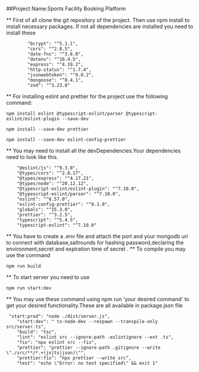 ##Project Name:Sports Facility Booking Platform

** First of all clone the git repository of the project. Then use npm install to install necessary packages. If not all dependencies are installed you need to install these
```
        "bcrypt": "^5.1.1",
        "cors": "^2.8.5",
        "date-fns": "^3.6.0",
        "dotenv": "^16.4.5",
        "express": "^4.19.2",
        "http-status": "^1.7.4",
        "jsonwebtoken": "^9.0.2",
        "mongoose": "^8.4.1",
        "zod": "^3.23.8"
```
** For installing eslint and prettier for the project use the following command:
```
npm install eslint @typescript-eslint/parser @typescript-eslint/eslint-plugin --save-dev

```
```
npm install --save-dev prettier

```
```
npm install --save-dev eslint-config-prettier

```



** You may need to install all the devDependencies.Your dependencies need to look like this.
```
    "@eslint/js": "^9.3.0",
    "@types/cors": "^2.8.17",
    "@types/express": "^4.17.21",
    "@types/node": "^20.12.12",
    "@typescript-eslint/eslint-plugin": "^7.10.0",
    "@typescript-eslint/parser": "^7.10.0",
    "eslint": "^8.57.0",
    "eslint-config-prettier": "^9.1.0",
    "globals": "^15.3.0",
    "prettier": "^3.2.5",
    "typescript": "^5.4.5",
    "typescript-eslint": "^7.10.0"
```
** You have to create a .env file and attach the port and your mongodb uri  to connect with database,saltrounds for hashing password,declaring the environment,secret and expiration time of secret .
** To compile you may use the command
```
npm run build
```
** To start server you need to use
```
npm run start:dev
```
** You may use these command using npm run 'your desired command' to get your desired functionality.These are all available in package.json file
```
 "start:prod": "node ./dist/server.js",
    "start:dev": " ts-node-dev --respawn --transpile-only src/server.ts",
    "build": "tsc",
    "lint": "eslint src --ignore-path .eslintignore --ext .ts",
    "fix": "npx eslint src --fix",
    "prettier": "prettier --ignore-path .gitignore --write \"./src/**/*.+(js|ts|json)\"",
    "prettier:fix": "npx prettier --write src",
    "test": "echo \"Error: no test specified\" && exit 1"
```

